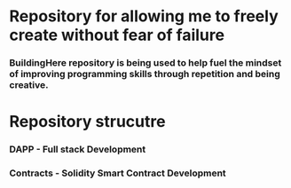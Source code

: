# Repository for allowing me to freely create without fear of failure
### BuildingHere repository is being used to help fuel the mindset of improving programming skills through repetition and being creative.

# Repository strucutre
### DAPP - Full stack Development
### Contracts - Solidity Smart Contract Development
